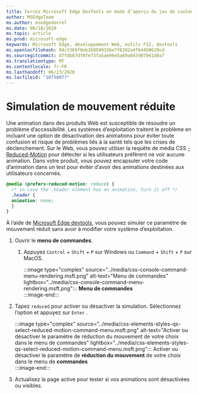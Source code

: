 ```yaml
---
title: Forcez Microsoft Edge DevTools en mode d’aperçu du jeu de couleurs (CSS préfère le modèle de couleurs)
author: MSEdgeTeam
ms.author: msedgedevrel
ms.date: 06/18/2020
ms.topic: article
ms.prod: microsoft-edge
keywords: Microsoft Edge, développement Web, outils F12, devtools
ms.openlocfilehash: 94c5369f0eb35059933be7f6202a4f64450629cd
ms.sourcegitcommit: d7fdb67df0fe73fa5ae96e5a69a847d07941d0a7
ms.translationtype: MT
ms.contentlocale: fr-FR
ms.lasthandoff: 06/23/2020
ms.locfileid: "10758077"
---
```

# Simulation de mouvement réduite  

Une animation dans des produits Web est susceptible de résoudre un problème d’accessibilité.  Les systèmes d’exploitation traitent le problème en incluant une option de désactivation des animations pour éviter toute confusion et risque de problèmes liés à la santé tels que les crises de déclenchement.  Sur le Web, vous pouvez utiliser la requête de média CSS [-Reduced-Motion][MDNPrefersReducedMotion] pour détecter si les utilisateurs préfèrent ne voir aucune animation.  Dans votre produit, vous pouvez encapsuler votre code d’animation dans un test pour éviter d’avoir des animations destinées aux utilisateurs concernés.  

```css
@media (prefers-reduced-motion: reduce) {
  /* in case the .header element has an animation, turn it off */
  .header {
  animation: none;
  }
}
```  

À l’aide de [Microsoft Edge devtools][DevtoolsGuideChromiumMain], vous pouvez simuler ce paramètre de mouvement réduit sans avoir à modifier votre système d’exploitation.  

1.  Ouvrir le **menu de commandes**.  
    1.  Appuyez `Control` + `Shift` + `P` sur Windows ou `Command` + `Shift` + `P` sur MacOS.  
        
        :::image type="complex" source="../media/css-console-command-menu-rendering.msft.png" alt-text="Menu de commandes" lightbox="../media/css-console-command-menu-rendering.msft.png":::
           **Menu de commandes**  
        :::image-end:::   
        
1.  Tapez `reduced` pour activer ou désactiver la simulation.  Sélectionnez l’option et appuyez sur `Enter` .  
    
    :::image type="complex" source="../media/css-elements-styles-qs-select-reduced-motion-command-menu.msft.png" alt-text="Activer ou désactiver le paramètre de réduction du mouvement de votre choix dans le menu de commandes" lightbox="../media/css-elements-styles-qs-select-reduced-motion-command-menu.msft.png":::
       Activer ou désactiver le paramètre de **réduction du mouvement** de votre choix dans le menu de **commandes**  
    :::image-end:::  
    
1.  Actualisez la page active pour tester si vos animations sont désactivées ou visibles.  
    
<!-- image links -->  

[ImageCommandMenu]: /microsoft-edge/devtools-guide-chromium/media/css-console-command-menu-rendering.msft.png "Figure 1: menu de commandes"  
[ImageToggleReducedMotionFromCommandMenu]: /microsoft-edge/devtools-guide-chromium/media/css-elements-styles-qs-select-reduced-motion-command-menu.msft.png "Figure 2: basculer la réduction de la vidéo à partir de la palette de commandes"

<!-- links -->  

[DevtoolsGuideChromiumMain]: ../../devtools-guide-chromium.md "Outils de développement Microsoft Edge (chrome) Microsoft | Documents Microsoft"  

[MDNPrefersReducedMotion]: https://developer.mozilla.org/en-US/docs/Web/CSS/@media/prefers-reduced-motion "préféré-réduction du mouvement | MDN"  